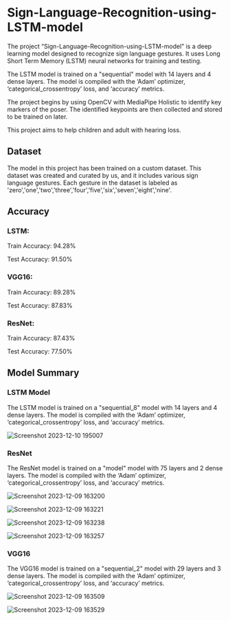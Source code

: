 # Sign-Language-Recognition-using-LSTM-model

The project “Sign-Language-Recognition-using-LSTM-model” is a deep learning model designed to recognize sign language gestures. It uses Long Short Term Memory (LSTM) neural networks for training and testing.

The LSTM model is trained on a "sequential" model with 14 layers and 4 dense layers. The model is compiled with the ‘Adam’ optimizer, ‘categorical_crossentropy’ loss, and ‘accuracy’ metrics.

The project begins by using OpenCV with MediaPipe Holistic to identify key markers of the poser. The identified keypoints are then collected and stored to be trained on later.

This project aims to help children and adult with hearing loss.

## Dataset

The model in this project has been trained on a custom dataset. This dataset was created and curated by us, and it includes various sign language gestures. Each gesture in the dataset is labeled as 'zero','one','two','three','four','five','six','seven','eight','nine'.

## Accuracy

### LSTM:

Train Accuracy: 94.28%

Test Accuracy: 91.50%

### VGG16:

Train Accuracy: 89.28%

Test Accuracy: 87.83%

### ResNet:

Train Accuracy: 87.43% 

Test Accuracy: 77.50%


## Model Summary

### LSTM Model
The LSTM model is trained on a "sequential_8" model with 14 layers and 4 dense layers. The model is compiled with the ‘Adam’ optimizer, ‘categorical_crossentropy’ loss, and ‘accuracy’ metrics.

![Screenshot 2023-12-10 195007](https://github.com/rahuln2002/Sign-Language-Recognition-using-LSTM-model/assets/99525324/9630fff4-609b-44eb-a42f-bfba33ecc460)

### ResNet
The ResNet model is trained on a "model" model with 75 layers and 2 dense layers. The model is compiled with the ‘Adam’ optimizer, ‘categorical_crossentropy’ loss, and ‘accuracy’ metrics.

![Screenshot 2023-12-09 163200](https://github.com/rahuln2002/Sign-Language-Recognition-using-LSTM-model/assets/99525324/1a1d80d3-7f6d-4bd7-9946-9a2d71ff7054)

![Screenshot 2023-12-09 163221](https://github.com/rahuln2002/Sign-Language-Recognition-using-LSTM-model/assets/99525324/de672cf4-80e3-4c59-b8f9-8ec18a2aaa4b)

![Screenshot 2023-12-09 163238](https://github.com/rahuln2002/Sign-Language-Recognition-using-LSTM-model/assets/99525324/55c1d35d-737b-4402-bf6d-066dce86afe4)

![Screenshot 2023-12-09 163257](https://github.com/rahuln2002/Sign-Language-Recognition-using-LSTM-model/assets/99525324/ec3a5f19-1de1-47e2-91d0-c980b88015b5)


### VGG16
The VGG16 model is trained on a "sequential_2" model with 29 layers and 3 dense layers. The model is compiled with the ‘Adam’ optimizer, ‘categorical_crossentropy’ loss, and ‘accuracy’ metrics.

![Screenshot 2023-12-09 163509](https://github.com/rahuln2002/Sign-Language-Recognition-using-LSTM-model/assets/99525324/6819810c-0a3d-46a2-bb9e-9186a2e1ddca)

![Screenshot 2023-12-09 163529](https://github.com/rahuln2002/Sign-Language-Recognition-using-LSTM-model/assets/99525324/7ff0d1b8-72c4-42c0-a520-0fd9695d821f)



